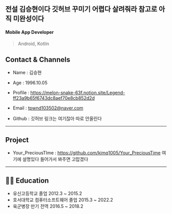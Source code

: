 ## 전설 김승현이다 깃허브 꾸미기 어렵다 살려줘라 참고로 아직 미완성이다
#### Mobile App Developer 
> Android, Kotlin

Contact & Channels
---

- Name : 김승현 
 
- Age : 1996.10.05 

- Profile : https://melon-snake-63f.notion.site/Legend-ff23a9b65f6743dc8aef70e8cb852d2d

- Email : tpwnd103502@naver.com 

- Github : 깃허브 링크는 여기잖아 따로 안올린다


---

Project
---

- Your_PreciousTIme : https://github.com/kimq1005/Your_PreciousTime 여기에 설명있다 들어가서 봐주면 고맙겠다
---


## 👨‍🎓 Education
- 유신고등학교 졸업 2012.3 ~ 2015.2
- 호서대학교 컴퓨터소프트웨어 졸업 2015.3 ~ 2022.2
- 육군병장 만기 전역 2016.5 ~ 2018.2

<!---
kimq1005/kimq1005 is a ✨ special ✨ repository because its `README.md` (this file) appears on your GitHub profile.
You can click the Preview link to take a look at your changes.
--->
